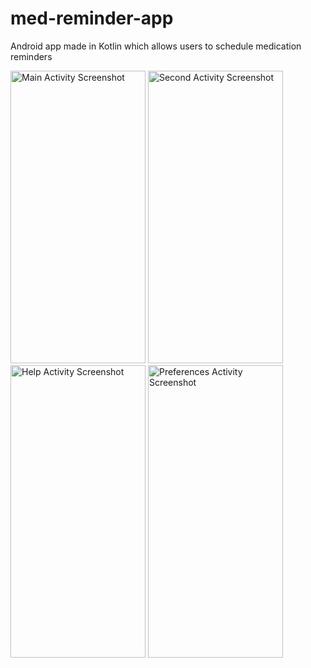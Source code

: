# med-reminder-app
Android app made in Kotlin which allows users to schedule medication reminders 

<img src="https://i.ibb.co/F6vBFnj/Screenshot-20231015-164712.png" alt="Main Activity Screenshot" width="216" height="468"> <img src="https://i.ibb.co/syHSfwK/Screenshot-20231015-164452.png" alt="Second Activity Screenshot" width="216" height="468"> <img src="https://i.ibb.co/pytRC9j/Screenshot-20231015-164506.png" alt="Help Activity Screenshot" width="216" height="468"> <img src="https://i.ibb.co/64N5vvP/Screenshot-20231015-164517.png" alt="Preferences Activity Screenshot" width="216" height="468">
